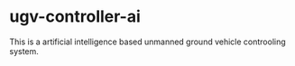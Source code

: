 # ugv-controller-ai
This is a artificial intelligence based unmanned ground vehicle controoling system.
